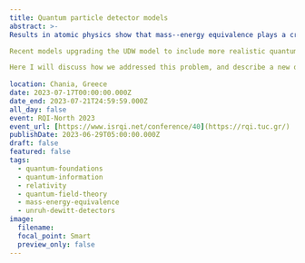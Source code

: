 ```yaml
---
title: Quantum particle detector models
abstract: >-
Results in atomic physics show that mass--energy equivalence plays a crucial role in energy and momentum conservation for atom--light interactions: absorption or emission of field quanta must also change the atom's rest mass by an equivalent energy. Though the Unruh–DeWitt (UDW) detector model of a quantum particle interacting with an external environment is powerful in its simplicity, the dominant model---which assigns the detector a classical trajectory and treats only the internal state as a quantum degree of freedom---cannot capture the above mentioned effects.

Recent models upgrading the UDW model to include more realistic quantum descriptions of the centre of mass have described the detector as either moving in superposition along classical trajectories, or dynamically evolving under a non-relativistic Hamiltonian. These have led to interesting results relating to themalisation and entanglement harvesting, but they too are unable to capture the mass-energy effects we desire.

Here I will discuss how we addressed this problem, and describe a new detector model which leverages the simplicity of the UDW model while also incorporating quantisation of the detector's mass-energy to allow mass changes due to emission/absorption. I show that these relativistic effects persist even at low energies and cannot be ignored unless all centre of mass dynamics is ignored. I will also show how our new model compares to the previous models with classical CoM and quantum CoM, as well as the detector in a superposition of trajectories, and discuss particular effects that arise due to mass--energy equivalence. I will then present a further step we have taken, in which such a detector with a variable mass has ground and excited states in superposition, producing a model where the detector can be interpreted as a quantum clock weakly interacting with its environment. 
  
location: Chania, Greece
date: 2023-07-17T00:00:00.000Z
date_end: 2023-07-21T24:59:59.000Z
all_day: false
event: RQI-North 2023
event_url: [https://www.isrqi.net/conference/40](https://rqi.tuc.gr/)
publishDate: 2023-06-29T05:00:00.000Z
draft: false
featured: false
tags:
  - quantum-foundations
  - quantum-information
  - relativity
  - quantum-field-theory
  - mass-energy-equivalence
  - unruh-dewitt-detectors
image:
  filename: 
  focal_point: Smart
  preview_only: false
---
```

